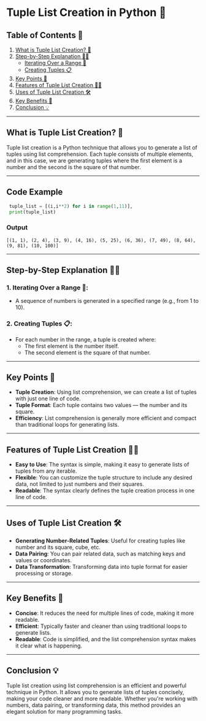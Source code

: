 # Tuple List Creation in Python 📝

## Table of Contents 📑
1. [What is Tuple List Creation? 🤔](#what-is-tuple-list-creation)
2. [Step-by-Step Explanation 🚶‍♂️](#step-by-step-explanation)
   - [Iterating Over a Range 🔄](#iterating-over-a-range)
   - [Creating Tuples 📋](#creating-tuples)
3. [Key Points 📝](#key-points)
4. [Features of Tuple List Creation 🧑‍💻](#features-of-tuple-list-creation)
5. [Uses of Tuple List Creation 🛠️](#uses-of-tuple-list-creation)
6. [Key Benefits 🌟](#key-benefits)
7. [Conclusion 💡](#conclusion)

---

## What is Tuple List Creation? 🤔

Tuple list creation is a Python technique that allows you to generate a list of tuples using list comprehension. Each tuple consists of multiple elements, and in this case, we are generating tuples where the first element is a number and the second is the square of that number.

---
## Code Example
```python
 tuple_list = [(i,i**2) for i in range(1,11)],
 print(tuple_list)
```
### Output
`[(1, 1), (2, 4), (3, 9), (4, 16), (5, 25), (6, 36), (7, 49), (8, 64), (9, 81), (10, 100)]`

---
## Step-by-Step Explanation 🚶‍♂️

### 1. Iterating Over a Range 🔄:
- A sequence of numbers is generated in a specified range (e.g., from 1 to 10).

### 2. Creating Tuples 📋:
- For each number in the range, a tuple is created where:
  - The first element is the number itself.
  - The second element is the square of that number.

---

## Key Points 📝

- **Tuple Creation**: Using list comprehension, we can create a list of tuples with just one line of code.
- **Tuple Format**: Each tuple contains two values — the number and its square.
- **Efficiency**: List comprehension is generally more efficient and compact than traditional loops for generating lists.

---

## Features of Tuple List Creation 🧑‍💻

- **Easy to Use**: The syntax is simple, making it easy to generate lists of tuples from any iterable.
- **Flexible**: You can customize the tuple structure to include any desired data, not limited to just numbers and their squares.
- **Readable**: The syntax clearly defines the tuple creation process in one line of code.

---

## Uses of Tuple List Creation 🛠️

- **Generating Number-Related Tuples**: Useful for creating tuples like number and its square, cube, etc.
- **Data Pairing**: You can pair related data, such as matching keys and values or coordinates.
- **Data Transformation**: Transforming data into tuple format for easier processing or storage.

---

## Key Benefits 🌟

- **Concise**: It reduces the need for multiple lines of code, making it more readable.
- **Efficient**: Typically faster and cleaner than using traditional loops to generate lists.
- **Readable**: Code is simplified, and the list comprehension syntax makes it clear what is happening.

---

## Conclusion 💡

Tuple list creation using list comprehension is an efficient and powerful technique in Python. It allows you to generate lists of tuples concisely, making your code cleaner and more readable. Whether you're working with numbers, data pairing, or transforming data, this method provides an elegant solution for many programming tasks.

